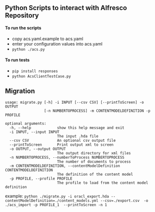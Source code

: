 ## Python Scripts to interact with Alfresco Repository

#### To run the scripts
* copy acs.yaml.example to acs.yaml
* enter your configuration values into acs.yaml
* `python ./acs.py`

#### To run tests 
* `pip install responses` 
* `python AcsClientTestCase.py`


## Migration
```
usage: migrate.py [-h] -i INPUT [--csv CSV] [--printToScreen] -o OUTPUT
                  [-n NUMBERTOPROCESS] -m CONTENTMODELDEFINITION -p PROFILE

optional arguments:
  -h, --help            show this help message and exit
  -i INPUT, --input INPUT
                        The input .hda file
  --csv CSV             An optional csv output file
  --printToScreen       Print output xml to screen
  -o OUTPUT, --output OUTPUT
                        The output directory for xml files
  -n NUMBERTOPROCESS, --numberToProcess NUMBERTOPROCESS
                        The number of documents to process
  -m CONTENTMODELDEFINITION, --contentModelDefinition CONTENTMODELDEFINITION
                        The definition of the content model
  -p PROFILE, --profile PROFILE
                        The profile to load from the content model definition
```

example: `python ./migrate.py -i oracl_export.hda --contentModelDefinition=./content_models.yml --csv=./export.csv  -o ./acs_import -p PROFILE_1  --printToScreen -n 1
`